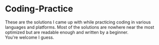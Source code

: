 # Coding-Practice
These are the solutions I came up with while practicing coding in various languages and platforms.
Most of the solutions are nowhere near the most optimized but are readable enough and written by a beginner.<br/>
You're welcome I guess.
